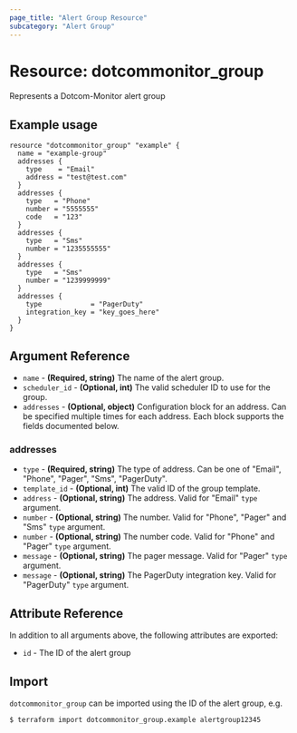 ```yaml
---
page_title: "Alert Group Resource"
subcategory: "Alert Group"
---
```

# Resource: dotcommonitor_group
Represents a Dotcom-Monitor alert group

## Example usage
```hcl
resource "dotcommonitor_group" "example" {
  name = "example-group"
  addresses {
    type    = "Email"
    address = "test@test.com"
  }
  addresses {
    type   = "Phone"
    number = "5555555"
    code   = "123"
  }
  addresses {
    type   = "Sms"
    number = "1235555555"
  }
  addresses {
    type   = "Sms"
    number = "1239999999"
  }
  addresses {
    type            = "PagerDuty"
    integration_key = "key_goes_here"
  }
}
```

## Argument Reference
* `name` - **(Required, string)** The name of the alert group.
* `scheduler_id` - **(Optional, int)** The valid scheduler ID to use for the group.
* `addresses` - **(Optional, object)** Configuration block for an address. Can be specified multiple times for each address. Each block supports the fields documented below.

### addresses
* `type` - **(Required, string)** The type of address. Can be one of "Email", "Phone", "Pager", "Sms", "PagerDuty".
* `template_id` - **(Optional, int)** The valid ID of the group template.
* `address` - **(Optional, string)** The address. Valid for "Email" `type` argument.
* `number` - **(Optional, string)** The number. Valid for "Phone", "Pager" and "Sms" `type` argument.
* `number` - **(Optional, string)** The number code. Valid for "Phone" and "Pager" `type` argument.
* `message` - **(Optional, string)** The pager message. Valid for "Pager" `type` argument.
* `message` - **(Optional, string)** The PagerDuty integration key. Valid for "PagerDuty" `type` argument.

## Attribute Reference
In addition to all arguments above, the following attributes are exported:

* `id` - The ID of the alert group


## Import
`dotcommonitor_group` can be imported using the ID of the alert group, e.g.

```
$ terraform import dotcommonitor_group.example alertgroup12345
```

